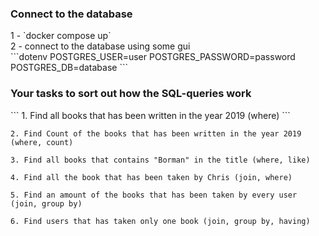 <h3>Connect to the database</h3>
1 - `docker compose up`</br>
2 - connect to the database using some gui</br>
```dotenv
POSTGRES_USER=user
POSTGRES_PASSWORD=password
POSTGRES_DB=database
```

<h3>Your tasks to sort out how the SQL-queries work</h3>
```
1. Find all books that has been written in the year 2019 (where)
```

```
2. Find Count of the books that has been written in the year 2019 (where, count)
```

```
3. Find all books that contains "Borman" in the title (where, like)
```

```
4. Find all the book that has been taken by Chris (join, where)
```

```
5. Find an amount of the books that has been taken by every user (join, group by)
```

```
6. Find users that has taken only one book (join, group by, having)
```
